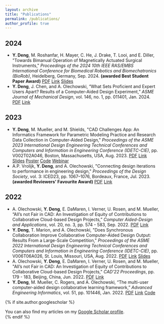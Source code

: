 ```yaml
---
layout: archive
title: "Publications"
permalink: /publications/
author_profile: true
---
```


## 2024 
- <b>Y. Deng</b>, M. Roshanfar, H. Mayer, C. He, J. Drake, T. Looi, and E. Diller, "Towards Bimanual Operation of Magnetically Actuated Surgical Instruments," <i>Proceedings of the 2024 10th IEEE RAS/EMBS International Conference for Biomedical Robotics and Biomechatronics (BioRob)</i>, Heidelberg, Germany, Sep. 2024. <b>(awarded Best Student Paper Award)</b>  [PDF](/files/papers/biorob24.pdf) [Link](https://doi.org/10.1109/BioRob60516.2024.10719793) [Slides](/files/presentations/biorob24.pdf)
- <b>Y. Deng</b>, J. Chen, and A. Olechowski, “What Sets Proficient and Expert Users Apart? Results of a Computer-Aided Design Experiment,” <i>ASME Journal of Mechanical Design</i>, vol. 146, no. 1, pp. 011401, Jan. 2024. [PDF](/files/papers/jmd24.pdf) [Link](https://doi.org/10.1115/1.4063360)

## 2023 
- <b>Y. Deng</b>, M. Mueller, and M. Shields, "CAD Challenges App: An Informatics Framework for Parametric Modeling Practice and Research Data Collection in Computer-Aided Design," <i>Proceedings of the ASME 2023 International Design Engineering Technical Conferences and Computers and Information in Engineering Conference (IDETC-CIE)</i>, pp. V002T02A046, Boston, Massachusetts, USA, Aug. 2023. [PDF](/files/papers/idetc23.pdf) [Link](https://doi.org/10.1115/DETC2023-114927) [Slides](/files/presentations/idetc23.pdf) [Poster](/files/presentations/onshape23.pdf) [Code](https://github.com/PTC-Education/cad-learner) [Webinar](https://learn.onshape.com/learn/video/hone-your-onshape-skills-with-cad-challenges-app)
- A.P. Vrolijk, <b>Y. Deng</b>, and A. Olechowski, "Connecting design iterations to performance in engineering design," <i>Proceedings of the Design Society</i>, vol. 3: ICED23, pp. 1067–1076, Bordeaux, France, Jul. 2023. <b>(awarded Reviewers' Favourite Award)</b> [PDF](/files/papers/iced23.pdf) [Link](https://doi.org/10.1017/pds.2023.107)

## 2022 
- A. Olechowski, <b>Y. Deng</b>, E. DaMaren, I. Verner, U. Rosen, and M. Mueller, “All’s not Fair in CAD: An Investigation of Equity of Contributions to Collaborative Cloud-based Design Projects,” <i>Computer Aided-Design and Applications</i>, vol. 20, no. 3, pp. 574 - 583, Sep. 2022. [PDF](/files/papers/cada22.pdf) [Link](https://doi.org/10.14733/cadaps.2023.574-583)
- <b>Y. Deng</b>, T. Marion, and A. Olechowski, "Does Synchronous Collaboration Improve Collaborative Computer-Aided Design Output: Results From a Large-Scale Competition," <i>Proceedings of the ASME 2022 International Design Engineering Technical Conferences and Computers and Information in Engineering Conference (IDETC-CIE)</i>, pp. V006T06A026, St. Louis, Missouri, USA, Aug. 2022. [PDF](/files/papers/idetc22.pdf) [Link](https://doi.org/10.1115/DETC2022-89731) [Slides](/files/presentations/idetc22.pdf)
- A. Olechowski, <b>Y. Deng</b>, E. DaMaren, I. Verner, U. Rosen, and M. Mueller, "All’s not Fair in CAD: An Investigation of Equity of Contributions to Collaborative Cloud-based Design Projects," <i>CAD'22 Proceedings</i>, pp. 179 - 183, Beijing, China, Jun. 2022. [PDF](/files/papers/cadconf22.pdf) [Link](https://doi.org/10.14733/cadconfP.2022.179-183)
- <b>Y. Deng</b>, M. Mueller, C. Rogers, and A. Olechowski, “The multi-user computer-aided design collaborative learning framework,” <i>Advanced Engineering Informatics</i>, vol. 51, pp. 101446, Jan. 2022. [PDF](/files/papers/aei22.pdf) [Link](https://doi.org/10.1016/j.aei.2021.101446) [Code](https://github.com/ReadyLab-UToronto/MUCAD-CLF)

{% if site.author.googlescholar %}
<div class="wordwrap">You can also find my articles on my <a href="{{site.author.googlescholar}}">Google Scholar profile</a>.</div>
{% endif %}

<!-- {% include base_path %}

{% for post in site.publications reversed %}
  {% include archive-single.html %}
{% endfor %} -->

